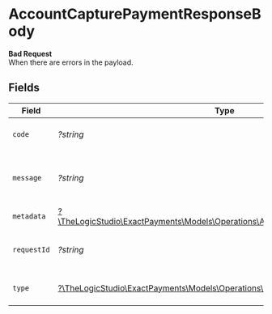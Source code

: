 # AccountCapturePaymentResponseBody

**Bad Request**\
When there are errors in the payload.



## Fields

| Field                                                                                                                                      | Type                                                                                                                                       | Required                                                                                                                                   | Description                                                                                                                                | Example                                                                                                                                    |
| ------------------------------------------------------------------------------------------------------------------------------------------ | ------------------------------------------------------------------------------------------------------------------------------------------ | ------------------------------------------------------------------------------------------------------------------------------------------ | ------------------------------------------------------------------------------------------------------------------------------------------ | ------------------------------------------------------------------------------------------------------------------------------------------ |
| `code`                                                                                                                                     | *?string*                                                                                                                                  | :heavy_minus_sign:                                                                                                                         | Code of the validation error.                                                                                                              | payments-validation-error                                                                                                                  |
| `message`                                                                                                                                  | *?string*                                                                                                                                  | :heavy_minus_sign:                                                                                                                         | Message explaining the validation error.                                                                                                   | Failed to creating secondary transaction                                                                                                   |
| `metadata`                                                                                                                                 | [?\TheLogicStudio\ExactPayments\Models\Operations\AccountCapturePaymentMetadata](../../Models/Operations/AccountCapturePaymentMetadata.md) | :heavy_minus_sign:                                                                                                                         | N/A                                                                                                                                        |                                                                                                                                            |
| `requestId`                                                                                                                                | *?string*                                                                                                                                  | :heavy_minus_sign:                                                                                                                         | Request identifier in UUID format.                                                                                                         | bcc78633-cd09-4e7d-8f3b-d593fdc1439c                                                                                                       |
| `type`                                                                                                                                     | [?\TheLogicStudio\ExactPayments\Models\Operations\AccountCapturePaymentType](../../Models/Operations/AccountCapturePaymentType.md)         | :heavy_minus_sign:                                                                                                                         | Type of the validation error.                                                                                                              | api-error                                                                                                                                  |